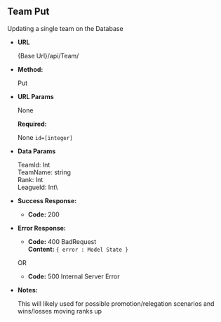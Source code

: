   **Team Put**
----
  Updating a single team on the Database

* **URL**

  {Base Url}/api/Team/

* **Method:**
  
  Put

  
*  **URL Params**

    None

   **Required:**
    
    None
   `id=[integer]`

* **Data Params**

    TeamId: Int\
    TeamName: string\
    Rank: Int\
    LeagueId: Int\

* **Success Response:**
  
  * **Code:** 200 <br />
 
* **Error Response:**

  * **Code:** 400 BadRequest <br />
    **Content:** `{ error : Model State }`

  OR

  * **Code:** 500 Internal Server Error 

* **Notes:**

  This will likely used for possible promotion/relegation scenarios and wins/losses moving ranks up